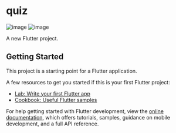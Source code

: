 # quiz
![image](https://github.com/AhmadIb227/quiz/assets/127244426/2f21738b-b25d-481a-adb1-08a42a16a2f5)
![image](https://github.com/AhmadIb227/quiz/assets/127244426/512f2790-0340-4170-bf99-4b15ef337b65)

A new Flutter project.

## Getting Started

This project is a starting point for a Flutter application.

A few resources to get you started if this is your first Flutter project:

- [Lab: Write your first Flutter app](https://docs.flutter.dev/get-started/codelab)
- [Cookbook: Useful Flutter samples](https://docs.flutter.dev/cookbook)

For help getting started with Flutter development, view the
[online documentation](https://docs.flutter.dev/), which offers tutorials,
samples, guidance on mobile development, and a full API reference.
